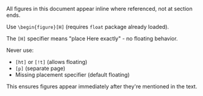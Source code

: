 All figures in this document appear inline where referenced, not at section ends.

Use `\begin{figure}[H]` (requires `float` package already loaded).

The `[H]` specifier means "place Here exactly" - no floating behavior.

Never use:
- `[ht]` or `[!t]` (allows floating)
- `[p]` (separate page)
- Missing placement specifier (default floating)

This ensures figures appear immediately after they're mentioned in the text.

